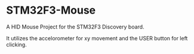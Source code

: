 STM32F3-Mouse
=============

A HID Mouse Project for the STM32F3 Discovery board.

It utilizes the accelorometer for xy movement and the USER button for left clicking.
